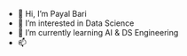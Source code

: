 - 👋 Hi, I’m Payal Bari
- 👀 I’m interested in Data Science
- 🌱 I’m currently learning AI & DS Engineering
- 📫 

<!---
PayalBari1010/PayalBari1010 is a ✨ special ✨ repository because its `README.md` (this file) appears on your GitHub profile.
You can click the Preview link to take a look at your changes.
--->
